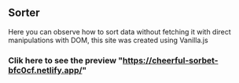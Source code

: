 ## Sorter
Here you can observe how to sort data without fetching it with direct manipulations with DOM, this site was created using Vanilla.js
### Clik here to see the preview "https://cheerful-sorbet-bfc0cf.netlify.app/"
